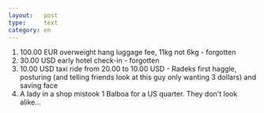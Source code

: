 ```yaml
---
layout:   post
type:     text
category: en
---
```


1. 100.00 EUR overweight hang luggage fee, 11kg not 6kg - forgotten
2. 30.00 USD early hotel check-in - forgotten
3. 10.00 USD taxi ride from 20.00 to 10.00 USD - Radeks first haggle, posturing (and telling friends look at this guy only wanting 3 dollars) and saving face
4. A lady in a shop mistook 1 Balboa for a US quarter. They don't look alike...